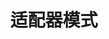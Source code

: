---
title: 适配器模式
icon: /assets/images/brainBoom/designPatterns/adapter-mini.png
order: 1
category:
  - 设计模式
---